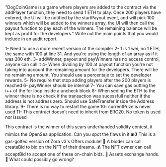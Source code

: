 "DogCoinGame is a game where players are added to the contract via the addPlayer function,
they need to send 1 ETH to play.
Once 200 players have entered, the UI will be notified by the startPayout event, and will pick 100
winners which will be added to the winners array, the UI will then call the payout function to pay
each of the winners.
The remaining balance will be kept as profit for the developers."
Write out the main points that you would include in an audit report.

1- Need to use a more recent version of the compiler
2- 1 is 1 wei, no 1 ETH, the same with 100 at line 31. And you're using the length of an array as if it was 200 eth.
3- addWinner, payout and payWinners has no access control, anyone can call it
4- When dividing by 100 at payout function you're not taking into account the remaining amount for the developers. There will be no remaining amount. You should use a percentaje to set the developer rewards.
5- No require that stop adding players after the 200 players is reached
6- payWinner should be internal
7- You can save gas putting the i++ of the for loop inside a uncheck block
8- When seding the ETH to the winner there is no check if the transaction was sucessfull neither if the address is not address zero. Should use SafeTransfer inside the Address library.
9- There is no way to restart the game
10- currentPrize is never used
11- This contract doesn't need to inherit from ERC20. No token is used nor issued


This contract is the winner of this years underhanded solidity contest, it mimics the OpenSea
application.
Can you spot the flaws in it
⛽🏌️
This is a gas-golfed version of Zora v3's Offers module!
🤩 A bidder can call createBid to bid on the NFT of their dreams.
💰 The NFT owner can call acceptBid to accept one of these on-chain bids.
🤝 Assets exchange hands.
😤 What could possibly go wrong?